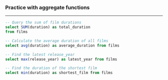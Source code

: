 ### Practice with aggregate functions
______________________________________
```sql
-- Query the sum of film durations
select SUM(duration) as total_duration
from films

-- Calculate the average duration of all films
select avg(duration) as average_duration from films

-- Find the latest release_year
select max(release_year) as latest_year from films

-- Find the duration of the shortest film
select min(duration) as shortest_film from films
```

